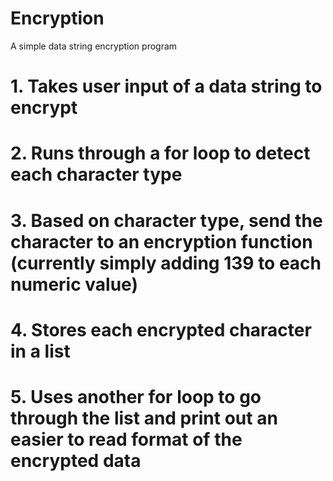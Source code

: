# Encryption
A simple data string encryption program

# 1. Takes user input of a data string to encrypt
# 2. Runs through a for loop to detect each character type
# 3. Based on character type, send the character to an encryption function (currently simply adding 139 to each numeric value)
# 4. Stores each encrypted character in a list
# 5. Uses another for loop to go through the list and print out an easier to read format of the encrypted data
